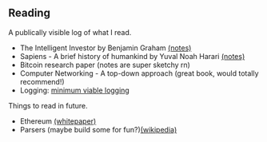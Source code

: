 
[meta]: # (CSS_URL=./style.css)
[meta]: # (DOCUMENT_TITLE=viveknathani)

## Reading

A publically visible log of what I read.

- The Intelligent Investor by Benjamin Graham [(notes)](./notes/intelligent-investor.html)
- Sapiens - A brief history of humankind by Yuval Noah Harari [(notes)](./notes/sapiens.html)
- Bitcoin research paper (notes are super sketchy rn)
- Computer Networking - A top-down approach (great book, would totally recommend!)
- Logging: [minimum viable logging](https://kulikalov.com/minimal-viable-logging) 

Things to read in future. 

- Ethereum [(whitepaper)](https://ethereum.org/en/whitepaper/)
- Parsers (maybe build some for fun?)[(wikipedia)](https://en.wikipedia.org/wiki/Parsing)
